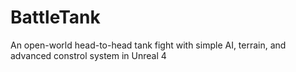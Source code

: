 # BattleTank
An open-world head-to-head tank fight with simple AI, terrain, and advanced constrol system in Unreal 4
